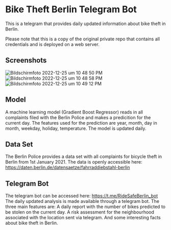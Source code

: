 
# Bike Theft Berlin Telegram Bot

This is a telegram that provides daily updated information about bike theft in Berlin.

Please note that this is a copy of the original private repo that contains all credentials and is deployed on a web server.

## Screenshots

![Bildschirmfoto 2022-12-25 um 10 48 50 PM](https://user-images.githubusercontent.com/66785534/209482814-477d2c79-6215-4597-b427-808f881ee969.png)
![Bildschirmfoto 2022-12-25 um 10 48 58 PM](https://user-images.githubusercontent.com/66785534/209482820-725d35a7-450f-44ae-ac3a-b63e4ed9a634.png)
![Bildschirmfoto 2022-12-25 um 10 49 12 PM](https://user-images.githubusercontent.com/66785534/209482822-d59c845f-3ced-4482-aeea-d6d23385f86c.png)


## Model

A machine learning model (Gradient Boost Regressor) reads in all complaints filed with the Berlin Police and makes a predicition for the current day.
The features used for the prediction are year, month, day in month, weekday, holiday, temperature. The model is updated daily.

## Data Set

The Berlin Police provides a data set with all complaints for bicycle theft in Berlin from 1st January 2021.
The data is openly accessible here: https://daten.berlin.de/datensaetze/fahrraddiebstahl-berlin

## Telegram Bot

The telegram bot can be accessed here: https://t.me/RideSafeBerlin_bot
The daily updated analysis is made available through a telegram bot. The three main features are:
A daily report with the number of bikes predicted to be stolen on the current day. 
A risk assessment for the neighbourhood associated with the location sent via telegram. And some interesting facts about bike theft in Berlin.
